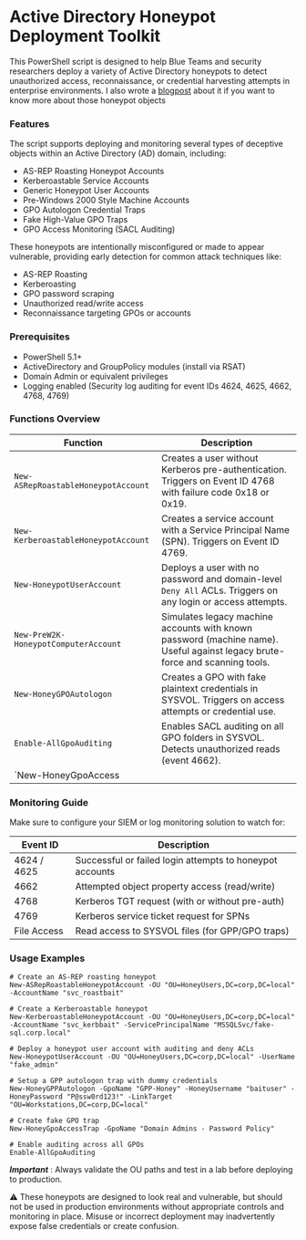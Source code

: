 # Active Directory Honeypot Deployment Toolkit
This PowerShell script is designed to help Blue Teams and security researchers deploy a variety of Active Directory honeypots to detect unauthorized access, reconnaissance, or credential harvesting attempts in enterprise environments. I also wrote a [blogpost](https://blog.y00ga.lol/PERSO/CYBER/PUBLISH/Article+perso/Hardening+by+Deception+-+Deploying+Active+Directory+Honeypots) about it if you want to know more about those honeypot objects 

### Features
The script supports deploying and monitoring several types of deceptive objects within an Active Directory (AD) domain, including:

- AS-REP Roasting Honeypot Accounts
- Kerberoastable Service Accounts
- Generic Honeypot User Accounts
- Pre-Windows 2000 Style Machine Accounts
- GPO Autologon Credential Traps
- Fake High-Value GPO Traps
- GPO Access Monitoring (SACL Auditing)

These honeypots are intentionally misconfigured or made to appear vulnerable, providing early detection for common attack techniques like:

- AS-REP Roasting
- Kerberoasting
- GPO password scraping
- Unauthorized read/write access
- Reconnaissance targeting GPOs or accounts

### Prerequisites

- PowerShell 5.1+
- ActiveDirectory and GroupPolicy modules (install via RSAT)
- Domain Admin or equivalent privileges
- Logging enabled (Security log auditing for event IDs 4624, 4625, 4662, 4768, 4769)

### Functions Overview

| Function                             | Description                                                                                                                 |
| ------------------------------------ | --------------------------------------------------------------------------------------------------------------------------- |
| `New-ASRepRoastableHoneypotAccount`  | Creates a user without Kerberos pre-authentication. Triggers on Event ID 4768 with failure code 0x18 or 0x19.               |
| `New-KerberoastableHoneypotAccount`  | Creates a service account with a Service Principal Name (SPN). Triggers on Event ID 4769.                                   |
| `New-HoneypotUserAccount`            | Deploys a user with no password and domain-level `Deny All` ACLs. Triggers on any login or access attempts.                 |
| `New-PreW2K-HoneypotComputerAccount` | Simulates legacy machine accounts with known password (machine name). Useful against legacy brute-force and scanning tools. |
| `New-HoneyGPOAutologon`              | Creates a GPO with fake plaintext credentials in SYSVOL. Triggers on access attempts or credential use.                     |
| `Enable-AllGpoAuditing`              | Enables SACL auditing on all GPO folders in SYSVOL. Detects unauthorized reads (event 4662).                                |
| \`New-HoneyGpoAccess                 |                                                                                                                             |


### Monitoring Guide
Make sure to configure your SIEM or log monitoring solution to watch for:

| Event ID    | Description                                              |
| ----------- | -------------------------------------------------------- |
| 4624 / 4625 | Successful or failed login attempts to honeypot accounts |
| 4662        | Attempted object property access (read/write)            |
| 4768        | Kerberos TGT request (with or without pre-auth)          |
| 4769        | Kerberos service ticket request for SPNs                 |
| File Access | Read access to SYSVOL files (for GPP/GPO traps)          |


### Usage Examples

````
# Create an AS-REP roasting honeypot
New-ASRepRoastableHoneypotAccount -OU "OU=HoneyUsers,DC=corp,DC=local" -AccountName "svc_roastbait"
````
````
# Create a Kerberoastable honeypot
New-KerberoastableHoneypotAccount -OU "OU=HoneyUsers,DC=corp,DC=local" -AccountName "svc_kerbbait" -ServicePrincipalName "MSSQLSvc/fake-sql.corp.local"
````
````
# Deploy a honeypot user account with auditing and deny ACLs
New-HoneypotUserAccount -OU "OU=HoneyUsers,DC=corp,DC=local" -UserName "fake_admin"
````
````
# Setup a GPP autologon trap with dummy credentials
New-HoneyGPPAutologon -GpoName "GPP-Honey" -HoneyUsername "baituser" -HoneyPassword "P@ssw0rd123!" -LinkTarget "OU=Workstations,DC=corp,DC=local"
````
````
# Create fake GPO trap
New-HoneyGpoAccessTrap -GpoName "Domain Admins - Password Policy"
````
````
# Enable auditing across all GPOs
Enable-AllGpoAuditing
````

***Important*** : Always validate the OU paths and test in a lab before deploying to production.

⚠️ These honeypots are designed to look real and vulnerable, but should not be used in production environments without appropriate controls and monitoring in place. Misuse or incorrect deployment may inadvertently expose false credentials or create confusion.
